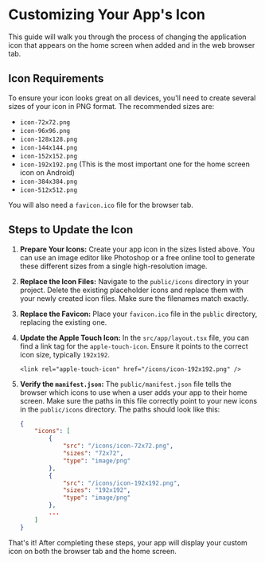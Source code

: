 # Customizing Your App's Icon

This guide will walk you through the process of changing the application icon that appears on the home screen when added and in the web browser tab.

## Icon Requirements

To ensure your icon looks great on all devices, you'll need to create several sizes of your icon in PNG format. The recommended sizes are:

-   `icon-72x72.png`
-   `icon-96x96.png`
-   `icon-128x128.png`
-   `icon-144x144.png`
-   `icon-152x152.png`
-   `icon-192x192.png` (This is the most important one for the home screen icon on Android)
-   `icon-384x384.png`
-   `icon-512x512.png`

You will also need a `favicon.ico` file for the browser tab.

## Steps to Update the Icon

1.  **Prepare Your Icons:**
    Create your app icon in the sizes listed above. You can use an image editor like Photoshop or a free online tool to generate these different sizes from a single high-resolution image.

2.  **Replace the Icon Files:**
    Navigate to the `public/icons` directory in your project. Delete the existing placeholder icons and replace them with your newly created icon files. Make sure the filenames match exactly.

3.  **Replace the Favicon:**
    Place your `favicon.ico` file in the `public` directory, replacing the existing one.

4.  **Update the Apple Touch Icon:**
    In the `src/app/layout.tsx` file, you can find a link tag for the `apple-touch-icon`. Ensure it points to the correct icon size, typically `192x192`.

    ```tsx
    <link rel="apple-touch-icon" href="/icons/icon-192x192.png" />
    ```

5.  **Verify the `manifest.json`:**
    The `public/manifest.json` file tells the browser which icons to use when a user adds your app to their home screen. Make sure the paths in this file correctly point to your new icons in the `public/icons` directory. The paths should look like this:

    ```json
    {
        "icons": [
            {
                "src": "/icons/icon-72x72.png",
                "sizes": "72x72",
                "type": "image/png"
            },
            {
                "src": "/icons/icon-192x192.png",
                "sizes": "192x192",
                "type": "image/png"
            },
            ...
        ]
    }
    ```

That's it! After completing these steps, your app will display your custom icon on both the browser tab and the home screen.
